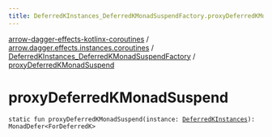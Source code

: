 ```yaml
---
title: DeferredKInstances_DeferredKMonadSuspendFactory.proxyDeferredKMonadSuspend - arrow-dagger-effects-kotlinx-coroutines
---
```


[arrow-dagger-effects-kotlinx-coroutines](../../index.html) / [arrow.dagger.effects.instances.coroutines](../index.html) / [DeferredKInstances_DeferredKMonadSuspendFactory](index.html) / [proxyDeferredKMonadSuspend](./proxy-deferred-k-monad-suspend.html)

# proxyDeferredKMonadSuspend

`static fun proxyDeferredKMonadSuspend(instance: `[`DeferredKInstances`](../-deferred-k-instances/index.html)`): MonadDefer<ForDeferredK>`